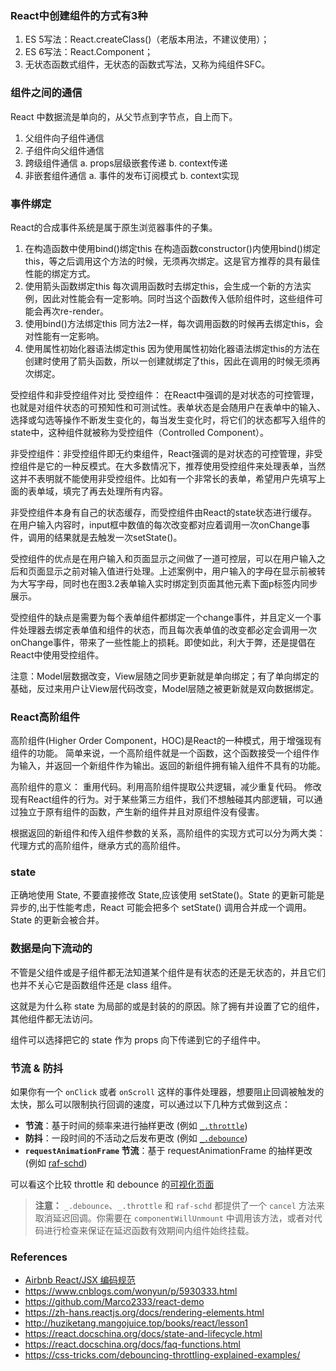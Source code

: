 ### React中创建组件的方式有3种
1. ES 5写法：React.createClass()（老版本用法，不建议使用）；
2. ES 6写法：React.Component；
3. 无状态函数式组件，无状态的函数式写法，又称为纯组件SFC。


### 组件之间的通信
React 中数据流是单向的，从父节点到字节点，自上而下。
1. 父组件向子组件通信
2. 子组件向父组件通信
3. 跨级组件通信
       a. props层级嵌套传递
       b. context传递 
4. 非嵌套组件通信
a. 事件的发布订阅模式
b. context实现


### 事件绑定
React的合成事件系统是属于原生浏览器事件的子集。
1. 在构造函数中使用bind()绑定this
    在构造函数constructor()内使用bind()绑定this，等之后调用这个方法的时候，无须再次绑定。这是官方推荐的具有最佳性能的绑定方式。
2. 使用箭头函数绑定this
    每次调用函数时去绑定this，会生成一个新的方法实例，因此对性能会有一定影响。同时当这个函数传入低阶组件时，这些组件可能会再次re-render。
3. 使用bind()方法绑定this
    同方法2一样，每次调用函数的时候再去绑定this，会对性能有一定影响。
4. 使用属性初始化器语法绑定this
    因为使用属性初始化器语法绑定this的方法在创建时使用了箭头函数，所以一创建就绑定了this，因此在调用的时候无须再次绑定。

受控组件和非受控组件对比
受控组件： 在React中强调的是对状态的可控管理，也就是对组件状态的可预知性和可测试性。表单状态是会随用户在表单中的输入、选择或勾选等操作不断发生变化的，每当发生变化时，将它们的状态都写入组件的state中，这种组件就被称为受控组件（Controlled Component）。

非受控组件：非受控组件即无约束组件，React强调的是对状态的可控管理，非受控组件是它的一种反模式。在大多数情况下，推荐使用受控组件来处理表单，当然这并不表明就不能使用非受控组件。比如有一个非常长的表单，希望用户先填写上面的表单域，填完了再去处理所有内容。

非受控组件本身有自己的状态缓存，而受控组件由React的state状态进行缓存。在用户输入内容时，input框中数值的每次改变都对应着调用一次onChange事件，调用的结果就是去触发一次setState()。

受控组件的优点是在用户输入和页面显示之间做了一道可控层，可以在用户输入之后和页面显示之前对输入值进行处理。上述案例中，用户输入的字母在显示前被转为大写字母，同时也在图3.2表单输入实时绑定到页面其他元素下面p标签内同步展示。

受控组件的缺点是需要为每个表单组件都绑定一个change事件，并且定义一个事件处理器去绑定表单值和组件的状态，而且每次表单值的改变都必定会调用一次onChange事件，带来了一些性能上的损耗。即使如此，利大于弊，还是提倡在React中使用受控组件。

注意：Model层数据改变，View层随之同步更新就是单向绑定；有了单向绑定的基础，反过来用户让View层代码改变，Model层随之被更新就是双向数据绑定。

### React高阶组件
高阶组件(Higher Order Component，HOC)是React的一种模式，用于增强现有组件的功能。 简单来说，一个高阶组件就是一个函数，这个函数接受一个组件作为输入，并返回一个新组件作为输出。返回的新组件拥有输入组件不具有的功能。

高阶组件的意义：
重用代码。利用高阶组件提取公共逻辑，减少重复代码。
修改现有React组件的行为。对于某些第三方组件，我们不想触碰其内部逻辑，可以通过独立于原有组件的函数，产生新的组件并且对原组件没有侵害。

根据返回的新组件和传入组件参数的关系，高阶组件的实现方式可以分为两大类：代理方式的高阶组件，继承方式的高阶组件。

### state
正确地使用 State, 不要直接修改 State,应该使用 setState()。State 的更新可能是异步的,出于性能考虑，React 可能会把多个 setState() 调用合并成一个调用。State 的更新会被合并。

### 数据是向下流动的
不管是父组件或是子组件都无法知道某个组件是有状态的还是无状态的，并且它们也并不关心它是函数组件还是 class 组件。

这就是为什么称 state 为局部的或是封装的的原因。除了拥有并设置了它的组件，其他组件都无法访问。

组件可以选择把它的 state 作为 props 向下传递到它的子组件中。

### 节流 & 防抖
如果你有一个 `onClick` 或者 `onScroll` 这样的事件处理器，想要阻止回调被触发的太快，那么可以限制执行回调的速度，可以通过以下几种方式做到这点：

- **节流**：基于时间的频率来进行抽样更改 (例如 [`_.throttle`](https://lodash.com/docs#throttle))
- **防抖**：一段时间的不活动之后发布更改 (例如 [`_.debounce`](https://lodash.com/docs#debounce))
- **`requestAnimationFrame` 节流**：基于 requestAnimationFrame 的抽样更改 (例如 [raf-schd]([`raf-schd`](https://github.com/alexreardon/raf-schd)))

可以看这个比较 throttle 和 debounce 的[可视化页面](http://demo.nimius.net/debounce_throttle/)

> **注意：**
> `_.debounce`、`_.throttle` 和 `raf-schd` 都提供了一个 `cancel` 方法来取消延迟回调。你需要在 `componentWillUnmount` 中调用该方法，或者对代码进行检查来保证在延迟函数有效期间内组件始终挂载。

### References
- [Airbnb React/JSX 编码规范](https://github.com/JasonBoy/javascript/blob/master/react/README.md)
- https://www.cnblogs.com/wonyun/p/5930333.html
- https://github.com/Marco2333/react-demo
- https://zh-hans.reactjs.org/docs/rendering-elements.html
- http://huziketang.mangojuice.top/books/react/lesson1 
- https://react.docschina.org/docs/state-and-lifecycle.html
- https://react.docschina.org/docs/faq-functions.html
- https://css-tricks.com/debouncing-throttling-explained-examples/
